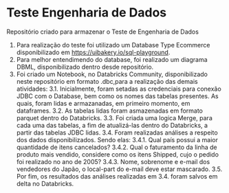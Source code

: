 # Teste Engenharia de Dados
Repositório criado para armazenar o Teste de Engenharia de Dados

1. Para realização do teste foi utilizado um Database Type Ecommerce disponibilizado em https://uibakery.io/sql-playground.
2. Para melhor entendimendo do database, foi realizado um diagrama DBML, disponibilizado dentro desde repositório.
3. Foi criado um Notebook, no Databricks Community, disponibilizado neste repositório em formato .dbc,para a realização das demais atividades:
   3.1. Inicialmente, foram setadas as credenciais para conexão JDBC com o Database, bem como os nomes das tabelas presentes. As quais, foram lidas e armazanadas, em primeiro momento, em dataframes.
   3.2. As tabelas lidas foram asmazenadas em formato parquet dentro do Databricks.
   3.3. Foi criada uma logica Merge, para cada uma das tabelas, a fim de atualizá-las dentro do Databricks, a partir das tabelas JDBC lidas.
   3.4. Foram realizadas análises a respeito dos dados disponibilizados. Sendo elas:
        3.4.1. Qual país possui a maior quantidade de itens cancelados?
        3.4.2. Qual o faturamento da linha de produto mais vendido, considere como os itens Shipped, cujo o pedido foi realizado no ano de 2005?
        3.4.3. Nome, sobrenome e e-mail dos vendedores do Japão, o local-part do e-mail deve estar mascarado.
   3.5. Por fim, os resultados das análises realizadas em 3.4. foram salvos em delta no Databricks.
